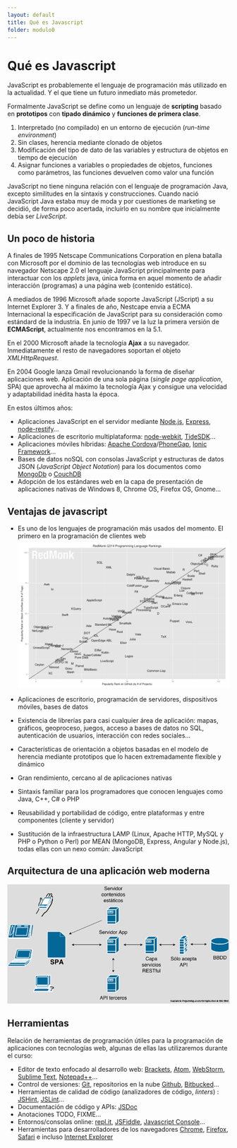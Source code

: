 ```yaml
---
layout: default
title: Qué es Javascript
folder: modulo0
---
```


# Qué es Javascript
JavaScript es probablemente el lenguaje de programación más utilizado en la actualidad. Y el que tiene un futuro inmediato más prometedor.

Formalmente JavaScript se define como un lenguaje de **scripting** basado en **prototipos** con **tipado dinámico** y **funciones de primera clase**.  
  1. Interpretado (no compilado) en un entorno de ejecución (_run-time environment_)  
  2. Sin clases, herencia mediante clonado de objetos  
  3. Modificación del tipo de dato de las variables y estructura de objetos en tiempo de ejecución  
  4. Asignar funciones a variables o propiedades de objetos, funciones como parámetros, las funciones devuelven como valor una función

JavaScript no tiene ninguna relación con el lenguaje de programación Java, excepto similitudes en la sintaxis y construcciones. Cuando nació JavaScript Java estaba muy de moda y por cuestiones de marketing se decidió, de forma poco acertada, incluirlo en su nombre que inicialmente debía ser _LiveScript_.

## Un poco de historia
A finales de 1995 Netscape Communications Corporation en plena batalla con Microsoft por el dominio de las tecnologías web introduce en su navegador Netscape 2.0 el lenguaje JavaScript principalmente para interactuar con los _applets_ java, única forma en aquel momento de añadir interacción (programas) a una página web (contenido estático).

A mediados de 1996 Microsoft añade soporte JavaScript (JScript) a su Internet Explorer 3. Y a finales de año, Nestcape envia a ECMA Internacional la especificación de JavaScript para su consideración como estándard de la industria. En junio de 1997 ve la luz la primera versión de **ECMAScript**, actualmente nos encontramos en la 5.1.

En el 2000 Microsoft añade la tecnología **Ajax** a su navegador. Inmediatamente el resto de navegadores soportan el objeto _XMLHttpRequest_. 

En 2004 Google lanza Gmail revolucionando la forma de diseñar aplicaciones web. Aplicación de una sola página (_single page application_, SPA) que aprovecha al máximo la tecnología Ajax y consigue una velocidad y adaptabilidad inédita hasta la época.

En estos últimos años:  

  + Aplicaciones JavaScript en el servidor mediante <a href="http://nodejs.org" target="_blank">Node.js</a>, <a href="http://expressjs.com" target="_blank">Express</a>, <a href="http://mcavage.me/node-restify" target="_blank">node-restify</a>...  
  + Aplicaciones de escritorio multiplataforma: <a href="http://github.com/rogerwang/node-webkit" target="_blank">node-webkit</a>, <a href="http://www.tidesdk.org" target="_blank">TideSDK</a>...  
  + Aplicaciones móviles híbridas: <a href="http://cordova.apache.org" target="_blank">Apache Cordova</a>/<a href="http://phonegap.com" target="_blank">PhoneGap</a>, <a href="http://ionicframework.com" target="_blank">Ionic Framework</a>...  
  + Bases de datos noSQL con consolas JavaScript y estructuras de datos JSON (_JavaScript Object Notation_) para los documentos como <a href="http://www.mongodb.org" target="_blank">MongoDb</a> o <a href="http://couchdb.apache.org" target="_blank">CouchDB</a>  
  + Adopción de los estándares web en la capa de presentación de aplicaciones nativas de Windows 8, Chrome OS, Firefox OS, Gnome...


## Ventajas de javascript
  + Es uno de los lenguajes de programación más usados del momento. El primero en la programación de clientes web  
  ![Uso lenguajes programación](./images/lang-rank-614-wm1.png)
  
  + Aplicaciones de escritorio, programación de servidores, dispositivos móviles, bases de datos
  
  + Existencia de librerías para casi cualquier área de aplicación: mapas, gráficos, geoproceso, juegos, acceso a bases de datos no SQL, autenticación de usuarios, interacción con redes sociales...
  
  + Características de orientación a objetos basadas en el modelo de herencia mediante prototipos que lo hacen extremadamente flexible y dinámico
  
  + Gran rendimiento, cercano al de aplicaciones nativas
  
  + Sintaxis familiar para los programadores que conocen lenguajes como Java, C++, C# o PHP
  
  + Reusabilidad y portabilidad de código, entre plataformas y entre componentes (cliente y servidor)
  
  + Sustitución de la infraestructura LAMP (Linux, Apache HTTP, MySQL y PHP o Python o Perl) por MEAN (MongoDB, Express, Angular y Node.js), todas ellas con un nexo común: JavaScript
  

## Arquitectura de una aplicación web moderna

![App web moderna](./images/modern_js_app.png)

## Herramientas
Relación de herramientas de programación útiles para la programación de aplicaciones con tecnologías web, algunas de ellas las utilizaremos durante el curso:

  + Editor de texto enfocado al desarrollo web: <a href="http://brackets.io" target="_blank">Brackets</a>, <a href="http://atom.io" target="_blank">Atom</a>, <a href="http://www.jetbrains.com/webstorm" target="_blank">WebStorm</a>, <a href="http://www.sublimetext.com" target="_blank">Sublime Text</a>, <a href="http://notepad-plus-plus.org" target="_blank">Notepad++</a>...  
  + Control de versiones: <a href="http://git-scm.com" target="_blank">Git</a>, repositorios en la nube <a href="http://github.com" target="_blank">Github</a>, <a href="http://bitbucket.org" target="_blank">Bitbucked</a>...  
  + Herramientas de calidad de código (analizadores de código, _linters_) : <a href="http://www.jshint.com" target="_blank">JSHint</a>, <a href="http://www.jslint.com" target="_blank">JSLint</a>...  
  + Documentación de código y APIs: <a href="http://usejsdoc.org" target="_blank">JSDoc</a>  
  + Anotaciones TODO, FIXME...  
  + Entornos/consolas online: <a href="http://repl.it" target="_blank">repl.it</a>, <a href="http://jsfiddle.net" target="_blank">JSFiddle</a>, <a href="http://jsconsole.com" target="_blank">Javascript Console</a>...  
  + Herramientas para desarrolladores de los navegadores <a href="http://developer.chrome.com/devtools/index" target="_blank">Chrome</a>, <a href="http://developer.mozilla.org/en-US/docs/Tools" target="_blank">Firefox</a>, <a href="http://developer.apple.com/safari/tools" target="_blank">Safari</a> e incluso <a href="http://msdn.microsoft.com/es-es/library/ie/bg182326.aspx" target="_blank">Internet Explorer</a>  
  
  
  
  